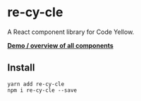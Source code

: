 # re-cy-cle

A React component library for Code Yellow.

[**Demo / overview of all components**](https://codeyellowbv.github.io/re-cy-cle/)

## Install

```
yarn add re-cy-cle
npm i re-cy-cle --save
```
